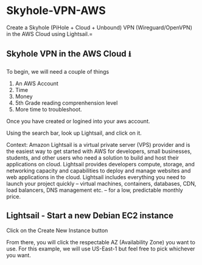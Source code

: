 # Skyhole-VPN-AWS
Create a Skyhole (PiHole + Cloud + Unbound) VPN (Wireguard/OpenVPN) in the AWS Cloud using Lightsail.=

## Skyhole VPN in the AWS Cloud &#11123;

To begin, we will need a couple of things

1. An AWS Account
2. Time
3. Money
4. 5th Grade reading comprenhension level
5. More time to troubleshoot.

Once you have created or logined into your aws account.

Using the search bar, look up Lightsail, and click on it.

Context: Amazon Lightsail is a virtual private server (VPS) provider and is the easiest way to get started with AWS for developers, small businesses, students, and other users who need a solution to build and host their applications on cloud. Lightsail provides developers compute, storage, and networking capacity and capabilities to deploy and manage websites and web applications in the cloud. Lightsail includes everything you need to launch your project quickly – virtual machines, containers, databases, CDN, load balancers, DNS management etc. – for a low, predictable monthly price. <br>

## Lightsail - Start a new Debian EC2 instance

Click on the Create New Instance button

From there, you will click the respectable AZ (Availability Zone) you want to use. For this example, we will use US-East-1 but feel free to pick whichever you want.